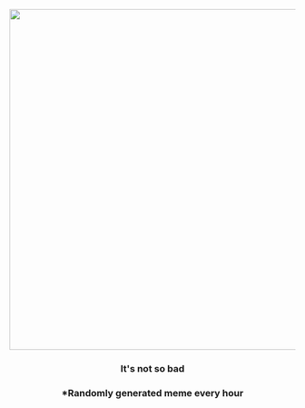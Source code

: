 <p align="center">
        <img src="https://i.redd.it/a0sgiclnzyz91.jpg" width="600" height="600">
        </p>
        <h3 align="center">It's not so bad</h3>
        <h3 align="center">*Randomly generated meme every hour</h3>
    
